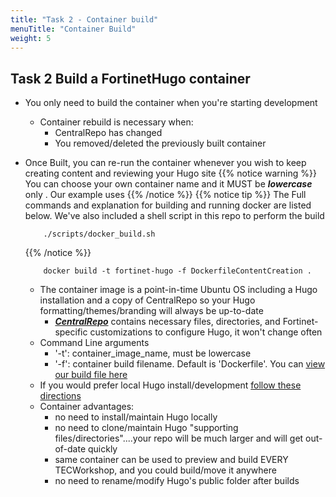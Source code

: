 ```yaml
---
title: "Task 2 - Container build"
menuTitle: "Container Build"
weight: 5
---
```


## Task 2 Build a FortinetHugo container

- You only need to build the container when you're starting development
  - Container rebuild is necessary when:
    - CentralRepo has changed
    - You removed/deleted the previously built container 
- Once Built, you can re-run the container whenever you wish to keep creating content and reviewing your Hugo site
    {{% notice warning %}} You can choose your own container name and it MUST be **_lowercase_** only .  Our example uses <fortinet-hugo> {{% /notice %}} 
    {{% notice tip %}} The Full commands and explanation for building and running docker are listed below.  We've also included a shell script in this repo to perform the build 
    ```
        ./scripts/docker_build.sh
    ```
    {{% /notice  %}}

    ```shell
        docker build -t fortinet-hugo -f DockerfileContentCreation .
   ```
   
    - The container image is a point-in-time Ubuntu OS including a Hugo installation and a copy of CentralRepo so your Hugo formatting/themes/branding will always be up-to-date
      - [**_CentralRepo_**](https://github.com/FortinetCloudCSE/CentralRepo) contains necessary files, directories, and Fortinet-specific customizations to configure Hugo, it won't change often 
    - Command Line arguments
      - '-t': container_image_name, must be lowercase
      - '-f': container build filename.  Default is 'Dockerfile'.  You can [view our build file here](https://github.com/FortinetCloudCSE/UserRepo/blob/main/DockerfileContentCreation)
    - If you would prefer local Hugo install/development [follow these directions](localhugoinstall.html)
    - Container advantages:
      - no need to install/maintain Hugo locally
      - no need to clone/maintain Hugo "supporting files/directories"....your repo will be much larger and will get out-of-date quickly
      - same container can be used to preview and build EVERY TECWorkshop, and you could build/move it anywhere
      - no need to rename/modify Hugo's public folder after builds
    